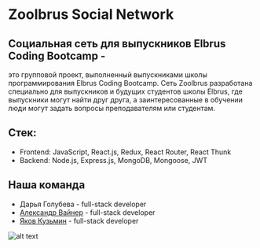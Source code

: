 # Zoolbrus Social Network 

## Социальная сеть для выпускников Elbrus Coding Bootcamp - 

это групповой проект, выполненный выпускниками школы программирования Elbrus Coding Bootcamp. Сеть Zoolbrus разработана специально для выпускников и будущих студентов школы Elbrus, где выпускники могут найти друг друга, а заинтересованные в обучении люди могут задать вопросы преподавателям или студентам. 

## Стек:

* Frontend: JavaScript, React.js, Redux, React Router, React Thunk
* Backend: Node.js, Express.js, MongoDB, Mongoose, JWT

## Наша команда

* Дарья Голубева - full-stack developer
* [Александр Вайнер](https://github.com/AlexVainer) -  full-stack developer
* [Яков Кузьмин](https://github.com/yack-off) - full-stack developer

![alt text](https://pp.userapi.com/c846217/v846217724/1519f1/DnVF32qMzTA.jpg)

